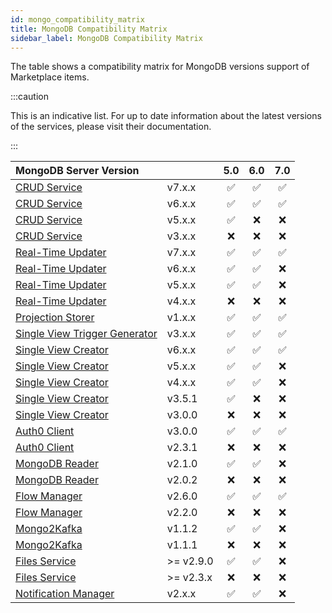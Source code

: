 ```yaml
---
id: mongo_compatibility_matrix
title: MongoDB Compatibility Matrix
sidebar_label: MongoDB Compatibility Matrix
---
```



The table shows a compatibility matrix for MongoDB versions support of Marketplace items.

:::caution

This is an indicative list. For up to date information about the latest versions of the services, please visit their
documentation.

:::


| MongoDB Server Version                                                                 |           |  5.0   |  6.0   |  7.0   |
|:---------------------------------------------------------------------------------------|:----------|:------:|:------:|:------:|
| [CRUD Service](/runtime_suite/crud-service/10_overview_and_usage.md)                   | v7.x.x    |   ✅    |   ✅    |   ✅    |
| [CRUD Service](/runtime_suite/crud-service/10_overview_and_usage.md)                   | v6.x.x    |   ✅    |   ✅    |   ✅    |
| [CRUD Service](/runtime_suite/crud-service/10_overview_and_usage.md)                   | v5.x.x    |   ✅    |   ❌    |   ❌    |
| [CRUD Service](/runtime_suite/crud-service/10_overview_and_usage.md)                   | v3.x.x    |   ❌    |   ❌    |   ❌    |
| [Real-Time Updater](/fast_data/realtime_updater.md)                                    | v7.x.x    |   ✅    |   ✅    |   ✅    |
| [Real-Time Updater](/fast_data/realtime_updater.md)                                    | v6.x.x    |   ✅    |   ✅    |   ❌    |
| [Real-Time Updater](/fast_data/realtime_updater.md)                                    | v5.x.x    |   ✅    |   ✅    |   ❌    |
| [Real-Time Updater](/fast_data/realtime_updater.md)                                    | v4.x.x    |   ❌    |   ❌    |   ❌    |
| [Projection Storer](/fast_data/projection_storer.md)                                   | v1.x.x    |   ✅    |   ✅    |   ✅    |
| [Single View Trigger Generator](/fast_data/single_view_trigger_generator.md)           | v3.x.x    |   ✅    |   ✅    |   ✅    |
| [Single View Creator](/runtime_suite/single-view-creator/configuration.md)             | v6.x.x    |   ✅    |   ✅    |   ✅    |
| [Single View Creator](/runtime_suite/single-view-creator/configuration.md)             | v5.x.x    |   ✅    |   ✅    |   ❌    |
| [Single View Creator](/runtime_suite/single-view-creator/configuration.md)             | v4.x.x    |   ✅    |   ✅    |   ❌    |
| [Single View Creator](/runtime_suite/single-view-creator/configuration.md)             | v3.5.1    |   ✅    |   ❌    |   ❌    |
| [Single View Creator](/runtime_suite/single-view-creator/configuration.md)             | v3.0.0    |   ❌    |   ❌    |   ❌    |
| [Auth0 Client](/runtime_suite/auth0-client/10_overview.md)                             | v3.0.0    |   ✅    |   ✅    |   ✅    |
| [Auth0 Client](/runtime_suite/auth0-client/10_overview.md)                             | v2.3.1    |   ❌    |   ❌    |   ❌    |
| [MongoDB Reader](/runtime_suite/mongodb-reader/10_configuration.md)                    | v2.1.0    |   ✅    |   ✅    |   ❌    |
| [MongoDB Reader](/runtime_suite/mongodb-reader/10_configuration.md)                    | v2.0.2    |   ❌    |   ❌    |   ❌    |
| [Flow Manager](/console/tutorials/configure-marketplace-components/flow-manager.md)    | v2.6.0    |   ✅    |   ✅    |   ✅    |
| [Flow Manager](/console/tutorials/configure-marketplace-components/flow-manager.md)    | v2.2.0    |   ❌    |   ❌    |   ❌    |
| [Mongo2Kafka](/runtime_suite/mongo2kafka/configuration.md)                             | v1.1.2    |   ✅    |   ✅    |   ❌    |
| [Mongo2Kafka](/runtime_suite/mongo2kafka/configuration.md)                             | v1.1.1    |   ❌    |   ❌    |   ❌    |
| [Files Service](/runtime_suite/files-service/configuration.mdx)                        | >= v2.9.0 |   ✅    |   ✅    |   ❌    |
| [Files Service](/runtime_suite/files-service/configuration.mdx)                        | >= v2.3.x |   ❌    |   ❌    |   ❌    |
| [Notification Manager](/runtime_suite/push-notification-manager/configuration.md)      | v2.x.x    |   ✅    |   ✅    |   ❌    |

